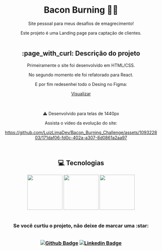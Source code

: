 <h1 align="center">Bacon Burning 🥓🔥</h1>

<p align="center">Site pessoal para meus desafios de emagrecimento!</p>
<p align="center">Este projeto é uma Landing page para captação de clientes.<br>
<br>

<h2 align="center"> :page_with_curl: Descrição do projeto </h2>
<p align="center">Primeiramente o site foi desenvolvido em HTML/CSS.<br>
<p align="center">No segundo momento ele foi refatorado para React.<br>
<p align="center">E por fim redesenhei todo o Desing no Figma:</p>

<div align="center">
<a 
  href='https://www.figma.com/file/lwj81Xs5h3mYMruESRy3Om/Bacon-Burning-Challenge?type=design&node-id=1%3A1322&mode=design&t=D8UOxpsRl6VYvT7U-1'
  >
  Visualizar
</a>
</div>
<br><br>

<p align="center">⚠️ Desenvolvido para telas de 1440px</p>
<p align="center">Assista o vídeo da evolução do site:</p>

<div align="center">


https://github.com/LuizLimaDev/Bacon_Burning_Challenge/assets/109322803/171daf06-fd0c-402a-a307-8d0861a2aa97


</div>

<br>

<h2 align="center"> 💻 Tecnologias </h2>

<div align="center">
<img src="https://cdn.jsdelivr.net/gh/devicons/devicon/icons/react/react-original-wordmark.svg" width=115>
  
<img src="https://cdn.jsdelivr.net/gh/devicons/devicon/icons/tailwindcss/tailwindcss-plain.svg" width=115>

<img src="https://cdn.jsdelivr.net/gh/devicons/devicon/icons/figma/figma-original.svg" width=115/>         
<div>

<br>

<h3 align="center"> Se você curtiu o projeto, não deixe de marcar uma :star:<br><br>

[![Github Badge](https://img.shields.io/badge/-Github-000?style=flat-square&logo=Github&logoColor=white&link=https://github.com/luizlimadev)](https://github.com/luizlimadev)
[![Linkedin Badge](https://img.shields.io/badge/-LinkedIn-blue?style=flat-square&logo=Linkedin&logoColor=white&link=https://www.linkedin.com/in/luizlima-dev/)](https://www.linkedin.com/in/devluizlima/)

